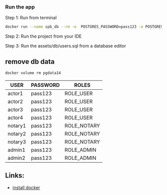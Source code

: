 ### Run the app

Step 1: Run from terminal
```bash
docker run --name spb_db --rm -e  POSTGRES_PASSWORD=pass123 -e POSTGRES_DB=taxSys --net=host -v pgdata14:/var/lib/postgresql/data  -d postgres:14
```
Step 2: Run the project from your IDE

Step 3: Run the assets/db/users.sql from a database editor

## remove db data
```bash
docker volume rm pgdata14
```

| USER    | PASSWORD | ROLES       |
|---------|----------|-------------|
| actor1  | pass123  | ROLE_USER   |
| actor2  | pass123  | ROLE_USER   |
| actor3  | pass123  | ROLE_USER   |
| actor4  | pass123  | ROLE_USER   |
| notary1 | pass123  | ROLE_NOTARY |
| notary2 | pass123  | ROLE_NOTARY |
| notary3 | pass123  | ROLE_NOTARY |
| admin1  | pass123  | ROLE_ADMIN  |
| admin2  | pass123  | ROLE_ADMIN  |


## Links:
* [install docker](https://tinyurl.com/2m3bhahn)